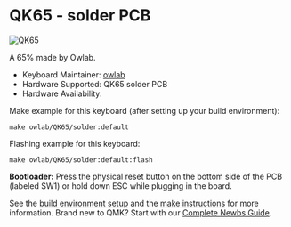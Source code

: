 # QK65 - solder PCB

![QK65](https://i.imgur.com/kFhx5qS.png)

A 65% made by Owlab.

* Keyboard Maintainer: [owlab](https://github.com/owlab-git)
* Hardware Supported: QK65 solder PCB
* Hardware Availability: 

Make example for this keyboard (after setting up your build environment):

    make owlab/QK65/solder:default

Flashing example for this keyboard:

    make owlab/QK65/solder:default:flash

**Bootloader:** Press the physical reset button on the bottom side of the PCB (labeled SW1) or hold down ESC while plugging in the board.

See the [build environment setup](https://docs.qmk.fm/#/getting_started_build_tools) and the [make instructions](https://docs.qmk.fm/#/getting_started_make_guide) for more information. Brand new to QMK? Start with our [Complete Newbs Guide](https://docs.qmk.fm/#/newbs).
